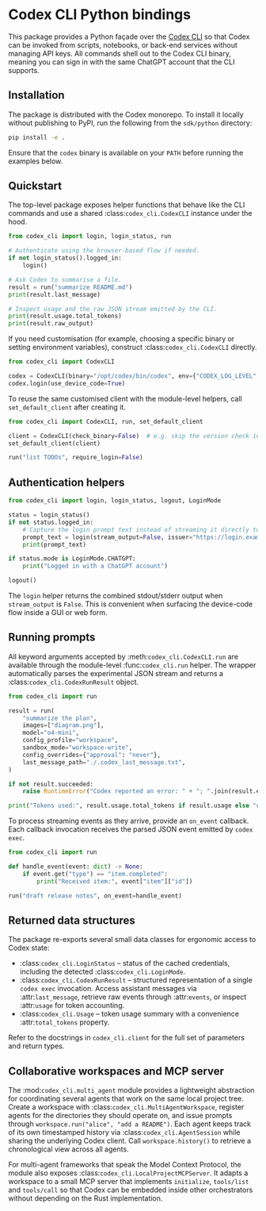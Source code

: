 # Codex CLI Python bindings

This package provides a Python façade over the [Codex CLI](https://github.com/openai/codex)
so that Codex can be invoked from scripts, notebooks, or back-end services without
managing API keys. All commands shell out to the Codex CLI binary, meaning you can sign
in with the same ChatGPT account that the CLI supports.

## Installation

The package is distributed with the Codex monorepo. To install it locally without
publishing to PyPI, run the following from the `sdk/python` directory:

```bash
pip install -e .
```

Ensure that the `codex` binary is available on your `PATH` before running the examples
below.

## Quickstart

The top-level package exposes helper functions that behave like the CLI commands and
use a shared :class:`codex_cli.CodexCLI` instance under the hood.

```python
from codex_cli import login, login_status, run

# Authenticate using the browser-based flow if needed.
if not login_status().logged_in:
    login()

# Ask Codex to summarise a file.
result = run("summarize README.md")
print(result.last_message)

# Inspect usage and the raw JSON stream emitted by the CLI.
print(result.usage.total_tokens)
print(result.raw_output)
```

If you need customisation (for example, choosing a specific binary or setting
environment variables), construct :class:`codex_cli.CodexCLI` directly.

```python
from codex_cli import CodexCLI

codex = CodexCLI(binary="/opt/codex/bin/codex", env={"CODEX_LOG_LEVEL": "debug"})
codex.login(use_device_code=True)
```

To reuse the same customised client with the module-level helpers, call
``set_default_client`` after creating it.

```python
from codex_cli import CodexCLI, run, set_default_client

client = CodexCLI(check_binary=False)  # e.g. skip the version check in CI
set_default_client(client)

run("list TODOs", require_login=False)
```

## Authentication helpers

```python
from codex_cli import login, login_status, logout, LoginMode

status = login_status()
if not status.logged_in:
    # Capture the login prompt text instead of streaming it directly to stdout/stderr.
    prompt_text = login(stream_output=False, issuer="https://login.example", client_id="abc123")
    print(prompt_text)

if status.mode is LoginMode.CHATGPT:
    print("Logged in with a ChatGPT account")

logout()
```

The ``login`` helper returns the combined stdout/stderr output when ``stream_output``
is ``False``. This is convenient when surfacing the device-code flow inside a GUI or
web form.

## Running prompts

All keyword arguments accepted by :meth:`codex_cli.CodexCLI.run` are available through
the module-level :func:`codex_cli.run` helper. The wrapper automatically parses the
experimental JSON stream and returns a :class:`codex_cli.CodexRunResult` object.

```python
from codex_cli import run

result = run(
    "summarize the plan",
    images=["diagram.png"],
    model="o4-mini",
    config_profile="workspace",
    sandbox_mode="workspace-write",
    config_overrides={"approval": "never"},
    last_message_path="./.codex_last_message.txt",
)

if not result.succeeded:
    raise RuntimeError("Codex reported an error: " + "; ".join(result.errors))

print("Tokens used:", result.usage.total_tokens if result.usage else "unknown")
```

To process streaming events as they arrive, provide an ``on_event`` callback. Each
callback invocation receives the parsed JSON event emitted by ``codex exec``.

```python
from codex_cli import run

def handle_event(event: dict) -> None:
    if event.get("type") == "item.completed":
        print("Received item:", event["item"]["id"])

run("draft release notes", on_event=handle_event)
```

## Returned data structures

The package re-exports several small data classes for ergonomic access to Codex state:

* :class:`codex_cli.LoginStatus` – status of the cached credentials, including
  the detected :class:`codex_cli.LoginMode`.
* :class:`codex_cli.CodexRunResult` – structured representation of a single ``codex exec``
  invocation. Access assistant messages via :attr:`last_message`, retrieve raw
  events through :attr:`events`, or inspect :attr:`usage` for token accounting.
* :class:`codex_cli.Usage` – token usage summary with a convenience
  :attr:`total_tokens` property.

Refer to the docstrings in ``codex_cli.client`` for the full set of parameters and
return types.

## Collaborative workspaces and MCP server

The :mod:`codex_cli.multi_agent` module provides a lightweight abstraction for
coordinating several agents that work on the same local project tree.  Create a
workspace with :class:`codex_cli.MultiAgentWorkspace`, register agents for the
directories they should operate on, and issue prompts through
``workspace.run("alice", "add a README")``.  Each agent keeps track of its
own timestamped history via :class:`codex_cli.AgentSession` while sharing the
underlying Codex client.  Call ``workspace.history()`` to retrieve a
chronological view across all agents.

For multi-agent frameworks that speak the Model Context Protocol, the module
also exposes :class:`codex_cli.LocalProjectMCPServer`.  It adapts a workspace to
a small MCP server that implements ``initialize``, ``tools/list`` and
``tools/call`` so that Codex can be embedded inside other orchestrators without
depending on the Rust implementation.
